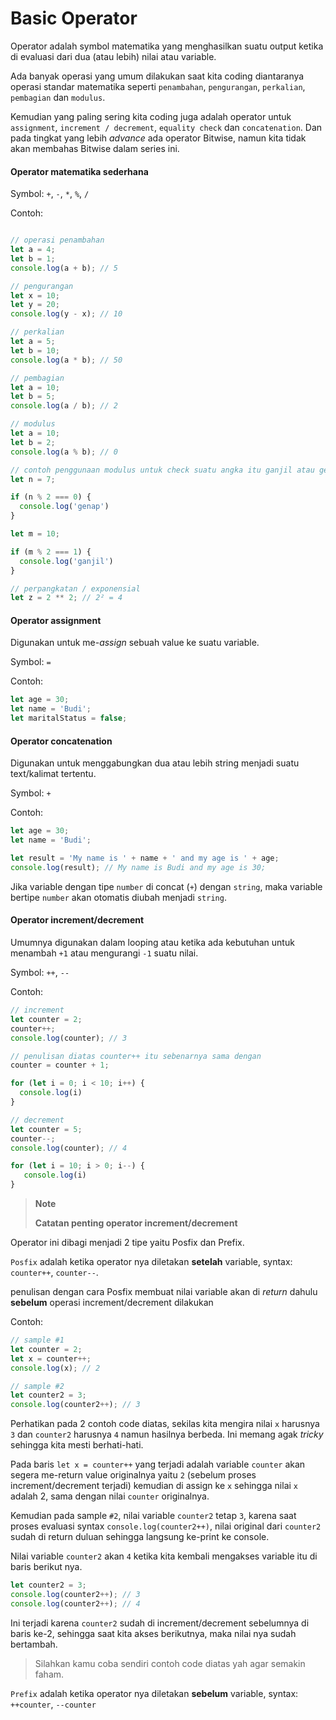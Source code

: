 # Basic Operator

Operator adalah symbol matematika yang menghasilkan suatu output ketika di evaluasi dari dua (atau lebih) nilai atau variable. 

Ada banyak operasi yang umum dilakukan saat kita coding diantaranya operasi standar matematika seperti ```penambahan```, ```pengurangan```, ```perkalian```, ```pembagian``` dan ```modulus```.

Kemudian yang paling sering kita coding juga adalah operator untuk ```assignment```, ```increment / decrement```, ```equality check``` dan ```concatenation```. Dan pada tingkat yang lebih _advance_ ada operator Bitwise, namun kita tidak akan membahas Bitwise dalam series ini.


#### Operator matematika sederhana

Symbol: ```+```, ```-```, ```*```, ```%```, ```/```

Contoh:
```javascript

// operasi penambahan
let a = 4;
let b = 1;
console.log(a + b); // 5

// pengurangan
let x = 10;
let y = 20;
console.log(y - x); // 10

// perkalian
let a = 5;
let b = 10;
console.log(a * b); // 50

// pembagian
let a = 10;
let b = 5;
console.log(a / b); // 2

// modulus
let a = 10;
let b = 2;
console.log(a % b); // 0

// contoh penggunaan modulus untuk check suatu angka itu ganjil atau genap
let n = 7;

if (n % 2 === 0) {
  console.log('genap')
}

let m = 10;

if (m % 2 === 1) {
  console.log('ganjil')
}

// perpangkatan / exponensial
let z = 2 ** 2; // 2² = 4

```

#### Operator assignment

Digunakan untuk me-_assign_ sebuah value ke suatu variable.

Symbol: ```=```

Contoh:
```javascript
let age = 30;
let name = 'Budi';
let maritalStatus = false;
```
#### Operator concatenation

Digunakan untuk menggabungkan dua atau lebih string menjadi suatu text/kalimat tertentu.

Symbol: ```+```

Contoh:
```javascript
let age = 30;
let name = 'Budi';

let result = 'My name is ' + name + ' and my age is ' + age;
console.log(result); // My name is Budi and my age is 30;

```
Jika variable dengan tipe ```number``` di concat (```+```) dengan ```string```, maka variable bertipe ```number``` akan otomatis diubah menjadi ```string```.



#### Operator increment/decrement

Umumnya digunakan dalam looping atau ketika ada kebutuhan untuk menambah ```+1``` atau mengurangi ```-1``` suatu nilai.

Symbol: ```++```, ```--```

Contoh: 
```javascript
// increment
let counter = 2;
counter++;
console.log(counter); // 3

// penulisan diatas counter++ itu sebenarnya sama dengan
counter = counter + 1;

for (let i = 0; i < 10; i++) {
  console.log(i)
}

// decrement
let counter = 5;
counter--;
console.log(counter); // 4

for (let i = 10; i > 0; i--) {
   console.log(i)
}

```
> **Note**
> 
> **Catatan penting operator increment/decrement**
> 
Operator ini dibagi menjadi 2 tipe yaitu Posfix dan Prefix.
 
```Posfix``` adalah ketika operator nya diletakan **setelah** variable, syntax: ```counter++```, ```counter--```.

penulisan dengan cara Posfix membuat nilai variable akan di _return_ dahulu **sebelum** operasi increment/decrement dilakukan

Contoh:
```javascript
// sample #1
let counter = 2;
let x = counter++;
console.log(x); // 2

// sample #2
let counter2 = 3;
console.log(counter2++); // 3

```
Perhatikan pada 2 contoh code diatas, sekilas kita mengira nilai ```x``` harusnya ```3``` dan ```counter2``` harusnya ```4``` namun hasilnya berbeda.
Ini memang agak _tricky_ sehingga kita mesti berhati-hati.

Pada baris ```let x = counter++``` yang terjadi adalah variable ```counter``` akan segera me-return value originalnya yaitu ```2``` (sebelum proses increment/decrement terjadi) kemudian di assign ke ```x``` sehingga nilai ```x``` adalah 2, sama dengan nilai ```counter``` originalnya.

Kemudian pada sample ```#2```, nilai variable ```counter2``` tetap ```3```, karena saat proses evaluasi syntax ```console.log(counter2++)```, nilai original dari ```counter2``` sudah di return duluan sehingga langsung ke-print ke console.

Nilai variable ```counter2``` akan ```4``` ketika kita kembali mengakses variable itu di baris berikut nya.

```javascript
let counter2 = 3;
console.log(counter2++); // 3
console.log(counter2++); // 4
```
Ini terjadi karena ```counter2``` sudah di increment/decrement sebelumnya di baris ke-2, sehingga saat kita akses berikutnya, maka nilai nya sudah bertambah.

> Silahkan kamu coba sendiri contoh code diatas yah agar semakin faham.

 
```Prefix``` adalah ketika operator nya diletakan **sebelum** variable, syntax: ```++counter```, ```--counter```



